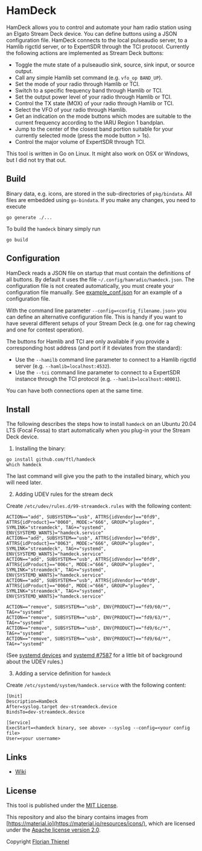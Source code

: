 # HamDeck

HamDeck allows you to control and automate your ham radio station using an Elgato Stream Deck device. You can define buttons using a JSON configuration file. HamDeck connects to the local pulseaudio server, to a Hamlib rigctld server, or to ExpertSDR through the TCI protocol. Currently the following actions are implemented as Stream Deck buttons:

* Toggle the mute state of a pulseaudio sink, source, sink input, or source output.
* Call any simple Hamlib set command (e.g. `vfo_op BAND_UP`).
* Set the mode of your radio through Hamlib or TCI.
* Switch to a specific frequency band through Hamlib or TCI.
* Set the output power level of your radio through Hamlib or TCI.
* Control the TX state (MOX) of your radio through Hamlib or TCI.
* Select the VFO of your radio through Hamlib.
* Get an indication on the mode buttons which modes are suitable to the current frequency according to the IARU Region 1 bandplan.
* Jump to the center of the closest band portion suitable for your currently selected mode (press the mode button > 1s).
* Control the major volume of ExpertSDR through TCI.

This tool is written in Go on Linux. It might also work on OSX or Windows, but I did not try that out.

## Build

Binary data, e.g. icons, are stored in the sub-directories of `pkg/bindata`. All files are embedded using `go-bindata`. If you make any changes, you need to execute

```
go generate ./...
```

To build the `hamdeck` binary simply run

```
go build
```

## Configuration

HamDeck reads a JSON file on startup that must contain the definitions of all buttons. By default it uses the file `~/.config/hamradio/hamdeck.json`. The configuration file is not created automatically, you must create your configuration file manually. See [example_conf.json](./example_conf.json) for an example of a configuration file.

With the command line parameter `--config=<config_filename.json>` you can define an alternative configuration file. This is handy if you want to have several different setups of your Stream Deck (e.g. one for rag chewing and one for contest operation).

The buttons for Hamlib and TCI are only available if you provide a corresponding host address (and port if it deviates from the standard):

* Use the `--hamilb` command line parameter to connect to a Hamlib rigctld server (e.g. `--hamlib=localhost:4532`).
* Use the `--tci` command line parameter to connect to a ExpertSDR instance through the TCI protocol (e.g. `--hamlib=localhost:40001`).

You can have both connections open at the same time.

## Install

The following describes the steps how to install `hamdeck` on an Ubuntu 20.04 LTS (Focal Fossa) to start automatically when you plug-in your the Stream Deck device.

1. Installing the binary:

```
go install github.com/ftl/hamdeck
which hamdeck
```

The last command will give you the path to the installed binary, which you will need later.

2. Adding UDEV rules for the stream deck

Create `/etc/udev/rules.d/99-streamdeck.rules` with the following content:

```
ACTION=="add", SUBSYSTEM=="usb", ATTRS{idVendor}=="0fd9", ATTRS{idProduct}=="0060", MODE:="666", GROUP="plugdev", SYMLINK="streamdeck", TAG+="systemd", ENV{SYSTEMD_WANTS}="hamdeck.service"
ACTION=="add", SUBSYSTEM=="usb", ATTRS{idVendor}=="0fd9", ATTRS{idProduct}=="0063", MODE:="666", GROUP="plugdev", SYMLINK="streamdeck", TAG+="systemd", ENV{SYSTEMD_WANTS}="hamdeck.service"
ACTION=="add", SUBSYSTEM=="usb", ATTRS{idVendor}=="0fd9", ATTRS{idProduct}=="006c", MODE:="666", GROUP="plugdev", SYMLINK="streamdeck", TAG+="systemd", ENV{SYSTEMD_WANTS}="hamdeck.service"
ACTION=="add", SUBSYSTEM=="usb", ATTRS{idVendor}=="0fd9", ATTRS{idProduct}=="006d", MODE:="666", GROUP="plugdev", SYMLINK="streamdeck", TAG+="systemd", ENV{SYSTEMD_WANTS}="hamdeck.service"

ACTION=="remove", SUBSYSTEM=="usb", ENV{PRODUCT}=="fd9/60/*", TAG+="systemd"
ACTION=="remove", SUBSYSTEM=="usb", ENV{PRODUCT}=="fd9/63/*", TAG+="systemd"
ACTION=="remove", SUBSYSTEM=="usb", ENV{PRODUCT}=="fd9/6c/*", TAG+="systemd"
ACTION=="remove", SUBSYSTEM=="usb", ENV{PRODUCT}=="fd9/6d/*", TAG+="systemd"
```

(See [systemd devices](https://www.freedesktop.org/software/systemd/man/systemd.device.html) and [systemd #7587](https://github.com/systemd/systemd/issues/7587) for a little bit of background about the UDEV rules.)

3. Adding a service definition for `hamdeck`

Create `/etc/systemd/system/hamdeck.service` with the following content:

```
[Unit]
Description=HamDeck
After=syslog.target dev-streamdeck.device
BindsTo=dev-streamdeck.device

[Service]
ExecStart=<hamdeck binary, see above> --syslog --config=<your config file>
User=<your username>
```

## Links

* [Wiki](https://github.com/ftl/hamdeck/wiki)

## License

This tool is published under the [MIT License](https://www.tldrlegal.com/l/mit).

This repository and also the binary contains images from [https://material.io](https://material.io/resources/icons/), which are licensed under the [Apache license version 2.0](https://www.apache.org/licenses/LICENSE-2.0.html).

Copyright [Florian Thienel](http://thecodingflow.com/)
